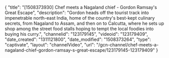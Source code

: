 {
    "title": "[1508373930] Chef meets a Nagaland chief - Gordon Ramsay's Great Escape",
    "description": "Gordon heads off the tourist track into impenetrable north-east India, home of the country's best-kept culinary secrets, from Nagaland to Assam, and then on to Calcutta, where he sets up shop among the street food stalls hoping to tempt the local foodies into buying his curry.",
    "channelid": "123179145",
    "videoid": "123179409",
    "date_created": "1311121800",
    "date_modified": "1508373264",
    "type": "captivate",
    "layout": "channelVideo",
    "url": "\/gcn-channel\/chef-meets-a-nagaland-chief-gordon-ramsay-s-great-escape\/123179145-123179409"
}